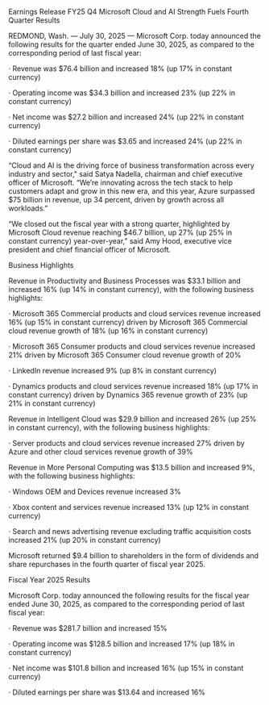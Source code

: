 Earnings Release FY25 Q4
Microsoft Cloud and AI Strength Fuels Fourth Quarter Results

REDMOND, Wash. — July 30, 2025 — Microsoft Corp. today announced the following results for the quarter ended June 30, 2025, as compared to the corresponding period of last fiscal year:

·        Revenue was $76.4 billion and increased 18% (up 17% in constant currency)

·        Operating income was $34.3 billion and increased 23% (up 22% in constant currency)

·        Net income was $27.2 billion and increased 24% (up 22% in constant currency)

·        Diluted earnings per share was $3.65 and increased 24% (up 22% in constant currency)

“Cloud and AI is the driving force of business transformation across every industry and sector," said Satya Nadella, chairman and chief executive officer of Microsoft. “We’re innovating across the tech stack to help customers adapt and grow in this new era, and this year, Azure surpassed $75 billion in revenue, up 34 percent, driven by growth across all workloads.”

“We closed out the fiscal year with a strong quarter, highlighted by Microsoft Cloud revenue reaching $46.7 billion, up 27% (up 25% in constant currency) year-over-year,” said Amy Hood, executive vice president and chief financial officer of Microsoft.

Business Highlights

Revenue in Productivity and Business Processes was $33.1 billion and increased 16% (up 14% in constant currency), with the following business highlights:

·        Microsoft 365 Commercial products and cloud services revenue increased 16% (up 15% in constant currency) driven by Microsoft 365 Commercial cloud revenue growth of 18% (up 16% in constant currency)

·        Microsoft 365 Consumer products and cloud services revenue increased 21% driven by Microsoft 365 Consumer cloud revenue growth of 20%

·        LinkedIn revenue increased 9% (up 8% in constant currency)

·        Dynamics products and cloud services revenue increased 18% (up 17% in constant currency) driven by Dynamics 365 revenue growth of 23% (up 21% in constant currency)

Revenue in Intelligent Cloud was $29.9 billion and increased 26% (up 25% in constant currency), with the following business highlights:

·        Server products and cloud services revenue increased 27% driven by Azure and other cloud services revenue growth of 39%

Revenue in More Personal Computing was $13.5 billion and increased 9%, with the following business highlights:

·        Windows OEM and Devices revenue increased 3%

·        Xbox content and services revenue increased 13% (up 12% in constant currency)

·        Search and news advertising revenue excluding traffic acquisition costs increased 21% (up 20% in constant currency)

Microsoft returned $9.4 billion to shareholders in the form of dividends and share repurchases in the fourth quarter of fiscal year 2025.

Fiscal Year 2025 Results

Microsoft Corp. today announced the following results for the fiscal year ended June 30, 2025, as compared to the corresponding period of last fiscal year:

·        Revenue was $281.7 billion and increased 15%

·        Operating income was $128.5 billion and increased 17% (up 18% in constant currency)

·        Net income was $101.8 billion and increased 16% (up 15% in constant currency)

·        Diluted earnings per share was $13.64 and increased 16%